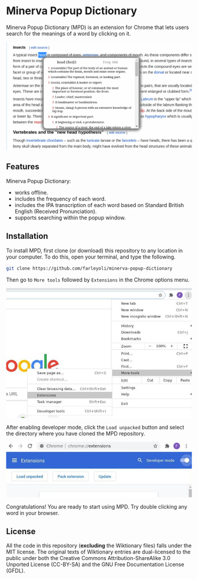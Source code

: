 # Minerva Popup Dictionary

Minerva Popup Dictionary (MPD) is an extension for Chrome that lets users search for the meanings of a word by clicking on it.

<p align="left">
  <img src="images/usage_example.png">
</p>


## Features
Minerva Popup Dictionary:
- works offline.
- includes the frequency of each word.
- includes the IPA transcription of each word based on Standard British English (Received Pronunciation).
- supports searching within the popup window.

## Installation
To install MPD, first clone (or download) this repository to any location in your computer. To do this, open your terminal, and type the following.

```sh
git clone https://github.com/farleyoli/minerva-popup-dictionary
```

Then go to `More tools` followed by `Extensions` in the Chrome options menu.

<p align="left">
  <img src="images/more_tools_extension.jpg">
</p>

After enabling developer mode, click the `Load unpacked` button and select the directory where you have cloned the MPD repository.

<p align="left">
  <img src="images/load_unpacked.jpg">
</p>

Congratulations! You are ready to start using MPD. Try double clicking any word in your browser.

## License
All the code in this repository (**excluding** the Wiktionary files) falls under the MIT license. The original texts of Wiktionary entries are dual-licensed to the public under both the Creative Commons Attribution-ShareAlike 3.0 Unported License (CC-BY-SA) and the GNU Free Documentation License (GFDL).
